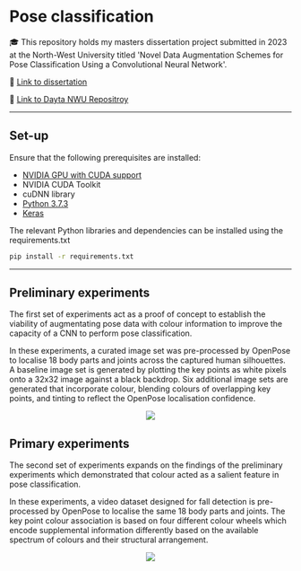 # Pose classification
🎓 This repository holds my masters dissertation project submitted in 2023 at the North-West University titled 'Novel Data Augmentation Schemes for Pose Classification Using a Convolutional Neural Network'.

📓 [Link to dissertation](https://www.nwu.ac.za "NWU Masters Dissertation")

💽 [Link to Dayta NWU Repositroy](https://dayta.nwu.ac.za/authors/JACO_DU_TOIT/15458408 "NWU Dayta Repository")

---
## Set-up

Ensure that the following prerequisites are installed:
- [NVIDIA GPU with CUDA support](https://docs.nvidia.com/cuda/cuda-installation-guide-microsoft-windows/index.html "CUDA installation guide")
- NVIDIA CUDA Toolkit
- cuDNN library
- [Python 3.7.3](https://www.python.org/downloads/release/python-373/ "Python 3.7.3")
- [Keras](https://saturncloud.io/blog/how-to-install-keras-with-gpu-support/ "Keras installation guide")

The relevant Python libraries and dependencies can be installed using the requirements.txt

```bash
pip install -r requirements.txt
```
---

## Preliminary experiments
The first set of experiments act as a proof of concept to establish the viability of augmentating pose data with colour information to improve the capacity of a CNN to perform pose classification.

In these experiments, a curated image set was pre-processed by OpenPose to localise 18 body parts and joints across the captured human silhouettes. A baseline image set is generated by plotting the key points as white pixels onto a 32x32 image against a black backdrop. Six additional image sets are generated that incorporate colour, blending colours of overlapping key points, and tinting to reflect the OpenPose localisation confidence.

<p align="center">
<img src="https://github.com/dulocian/pose-classification/blob/main/images/Preliminary.png"/>
</p>

## Primary experiments
The second set of experiments expands on the findings of the preliminary experiments which demonstrated that colour acted as a salient feature in pose classification. 

In these experiments, a video dataset designed for fall detection is pre-processed by OpenPose to localise the same 18 body parts and joints. The key point colour association is based on four different colour wheels which encode supplemental information differently based on the available spectrum of colours and their structural arrangement. 

<p align="center">
<img src="https://github.com/dulocian/pose-classification/blob/main/images/Primary.gif"/>
</p>
